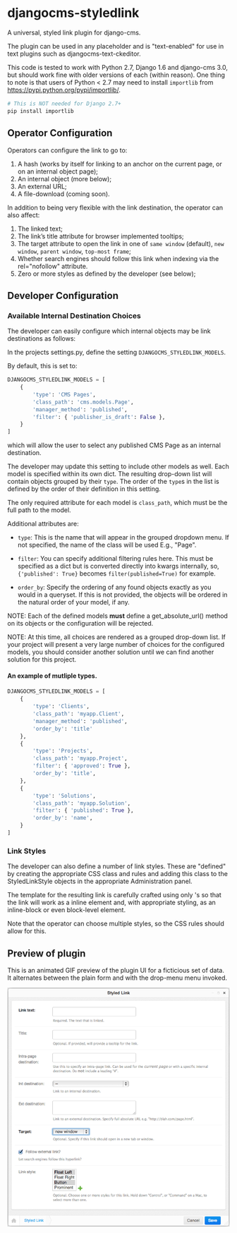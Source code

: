 # djangocms-styledlink

A universal, styled link plugin for django-cms.

The plugin can be used in any placeholder and is "text-enabled" for use in
text plugins such as djangocms-text-ckeditor.

This code is tested to work with Python 2.7, Django 1.6 and django-cms 3.0, but should work fine with older versions of each (within reason). One thing to note is that users of Python < 2.7 may need to install `importlib` from https://pypi.python.org/pypi/importlib/.

```` python
# This is NOT needed for Django 2.7+
pip install importlib
````


## Operator Configuration

Operators can configure the link to go to:

1.   A hash (works by itself for linking to an anchor on the current page, or on an internal object page);
2.   An internal object (more below);
3.   An external URL;
4.   A file-download (coming soon).

In addition to being very flexible with the link destination, the operator can also affect:

1.   The linked text;
2.   The link’s title attribute for browser implemented tooltips;
3.   The target attribute to open the link in one of `same window` (default), `new window`, `parent window`, `top-most frame`;
4.   Whether search engines should follow this link when indexing via the rel="nofollow" attribute.
5.   Zero or more styles as defined by the developer (see below);


## Developer Configuration

### Available Internal Destination Choices

The developer can easily configure which internal objects may be link destinations as follows:

In the projects settings.py, define the setting `DJANGOCMS_STYLEDLINK_MODELS`.

By default, this is set to:

```` python
DJANGOCMS_STYLEDLINK_MODELS = [
    {
        'type': 'CMS Pages',
        'class_path': 'cms.models.Page',
        'manager_method': 'published',
        'filter': { 'publisher_is_draft': False },
    }
]
````

which will allow the user to select any published CMS Page as an internal
destination.

The developer may update this setting to include other models as well. Each
model is specified within its own dict.  The resulting drop-down list will
contain objects grouped by their `type`.  The order of the `type`s in the list
is defined by the order of their definition in this setting.

The only required attribute for each model is `class_path`, which must be the
full path to the model.

Additional attributes are:

* `type`: This is the name that will appear in the grouped dropdown menu. If
not specified, the name of the class will be used E.g., "Page".

* `filter`: You can specify additional filtering rules here. This must be
specified as a dict but is converted directly into kwargs internally, so,
`{'published': True}` becomes `filter(published=True)` for example.

* `order_by`: Specify the ordering of any found objects exactly as you would
in a queryset. If this is not provided, the objects will be ordered in the
natural order of your model, if any.


NOTE: Each of the defined models **must** define a get_absolute_url() method
on its objects or the configuration will be rejected.

NOTE: At this time, all choices are rendered as a grouped drop-down list. If
your project will present a very large number of choices for the configured
models, you should consider another solution until we can find another
solution for this project.


#### An example of mutliple types.

```` python
DJANGOCMS_STYLEDLINK_MODELS = [
    {
        'type': 'Clients',
        'class_path': 'myapp.Client',
        'manager_method': 'published',
        'order_by': 'title'
    },
    {
        'type': 'Projects',
        'class_path': 'myapp.Project',
        'filter': { 'approved': True },
        'order_by': 'title',
    },
    {
        'type': 'Solutions',
        'class_path': 'myapp.Solution',
        'filter': { 'published': True },
        'order_by': 'name',
    }
]

````


### Link Styles

The developer can also define a number of link styles. These are "defined" by creating the appropriate CSS class and rules and adding this class to the StyledLinkStyle objects in the appropriate Administration panel.

The template for the resulting link is carefully crafted using only <span>'s so that the link will work as a inline element and, with appropriate styling, as an inline-block or even block-level element.

Note that the operator can choose multiple styles, so the CSS rules should allow for this.


## Preview of plugin

This is an animated GIF preview of the plugin UI for a ficticious set of data.
It alternates between the plain form and with the drop-menu menu invoked.

![](repo_images/djangocms_styledlink-preview.gif?raw=true)

